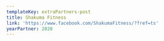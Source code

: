 ```yaml
---
templateKey: extraPartners-post
title: Shakuma Fitness
link: 'https://www.facebook.com/ShakumaFitness/?fref=ts'
yearPartner: 2020
---
```

